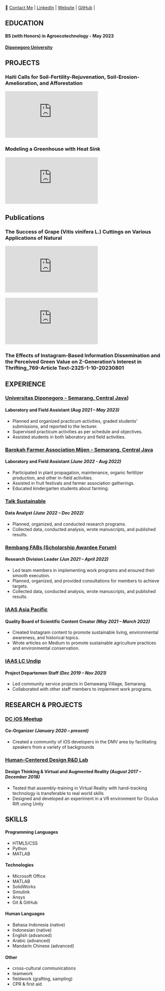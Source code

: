 
 📧
 [Contact Me](mailto:ifadah0419@outlook.com) | [LinkedIn](https://id.linkedin.com/in/muhimmatul-ifadah-087b451b8) | [Website](https://ceritaifadah.wordpress.com/) | [GitHub](https://github.com/Ifadah0419/) |

## EDUCATION
#### BS (with Honors) in Agroecotechnology - May 2023
#### [Diponegoro University](https://www.undip.ac.id/language/en/home)

## PROJECTS
### Haiti Calls for Soil-Fertility-Rejuvenation, Soil-Erosion-Amelioration, and Afforestation
![Haiti Calls for Soil-Fertility-Rejuvenation, Soil-Erosion-Amelioration, and Afforestation](https://github.com/Ifadah0419/Projects/blob/1c27ad2845dd123d484ed700e7ac1f67699b61b3/Haiti%20Calls%20for%20Soil-Fertility-Rejuvenation%2C%20Soil-Erosion-Amelioration%2C%20and%20Afforestation.pdf)

### Modeling a Greenhouse with Heat Sink
![Modeling a Greenhouse with Heat Sink](https://github.com/Ifadah0419/Projects/blob/a54d5ce1e94de611d71ed1174231e22248c167a2/Modeling%20a%20Greenhouse%20with%20Heat%20Sink.pdf)

## Publications
### The Success of Grape (Vitis vinifera L.) Cuttings on Various Applications of Natural
![(In Indonesian)The Success of Grape (Vitis vinifera L.) Cuttings on Various Applications of Natural _18000-68702-1-PB](https://github.com/Ifadah0419/Projects/blob/c0b9ddd2c0fdcce44869351235d246f95bc68c8b/The%20Success%20of%20Grape%20(Vitis%20vinifera%20L.)%20Cuttings%20on%20Various%20Applications%20of%20Natural%20_18000-68702-1-PB.pdf)

![(In English) The Success of Grape (Vitis vinifera L.) Cuttings on Various Applications of Natural _18000-68702-1-PB](https://github.com/Ifadah0419/Projects/blob/c0b9ddd2c0fdcce44869351235d246f95bc68c8b/(en)%20The%20Success%20of%20Grape%20(Vitis%20vinifera%20L.)%20Cuttings%20on%20Various%20Applications%20of%20Natural%20_18000-68702-1-PB.pdf)

### The Effects of Instagram-Based Information Dissemination and the Perceived Green Value on Z-Generation’s Interest in Thrifting_769-Article Text-2325-1-10-20230801



## EXPERIENCE
### [Universitas Diponegoro - Semarang, Central Java](https://www.undip.ac.id/language/en/home))
#### Laboratory and Field Assistant _(Aug 2021 – May 2023)_

- Planned and organized practicum activities, graded students’ submissions, and reported to the lecturer.
- Supervised practicum activities as per schedule and objectives.
- Assisted students in both laboratory and field activities.

### [Barokah Farmer Association Mijen - Semarang, Central Java](https://www.rikolto.org/stories/not-your-average-coffee-innovation-and-sustainable-practices-for-high-quality-kerinci-specialty-coffee)
#### Laboratory and Field Assistant _(June 2022 - Aug 2022)_

- Participated in plant propagation, maintenance, organic fertilizer production, and other in-field activities.
- Assisted in fruit festivals and farmer association gatherings.
- Educated kindergarten students about farming.

### [Talk Sustainable](https://www.ted.com/topics/sustainability)
#### Data Analyst  _(June 2022 – Dec 2022)_

- Planned, organized, and conducted research programs.
- Collected data, conducted analysis, wrote manuscripts, and published results.

### [Rembang FABs (Scholarship Awardee Forum)](https://www.instagram.com/rembangfabs.id/?hl=en)
#### Research Division Leader  _(Jun 2021 – April 2022)_

- Led team members in implementing work programs and ensured their smooth execution.
- Planned, organized, and provided consultations for members to achieve targets.
- Collected data, conducted analysis, wrote manuscripts, and published results.


### [IAAS Asia Pacific](https://www.linkedin.com/company/iaas-asia-pacific)
#### Quality Board of Scientific Content Creator  _(May 2021 – March 2022)_

- Created Instagram content to promote sustainable living, environmental awareness, and historical topics.
- Wrote articles on Medium to promote sustainable agriculture practices and environmental conservation.


### [IAAS LC Undip](https://undip.iaas.or.id/)
#### Project Departemen Staff  _(Dec 2019 – Nov 2021)_

- Led community service projects in Gemawang Village, Semarang.
- Collaborated with other staff members to implement work programs.


## RESEARCH & PROJECTS
### [DC iOS Meetup](https://devcommunity.org/#/)
#### Co-Organizer _(January 2020 – present)_
- Created a community of iOS developers in the DMV area by facilitating speakers from a variety of backgrounds

### [Human-Centered Design R&D Lab](http://academic.uprm.edu/jose.lugo2/projects.html)
#### Design Thinking & Virtual and Augmented Reality _(August 2017 – December 2018)_
- Tested that assembly-training in Virtual Reality with hand-tracking technology is transferable to real world skills
- Designed and developed an experiment in a VR environment for Oculus Rift using Unity



## SKILLS
#### Programming Languages
 - HTML5/CSS 
 - Python
 - MATLAB

#### Technologies
- Microsoft Office
- MATLAB
- SolidWorks
- Simulink
- Ansys
- Git & GitHub

#### Human Languages 
- Bahasa Indonesia (native)
- Indonesian (native)
- English (advanced)
- Arabic (advanced)
- Mandarin Chinese (advanced)

#### Other
- cross-cultural communications
- teamwork
- fieldwork (grafting, sampling)
- CPR & first aid

